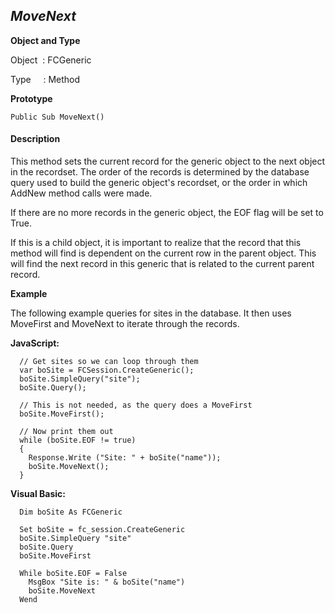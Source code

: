 _MoveNext_
----------

**Object and Type**

Object  : FCGeneric

Type     : Method

**Prototype**

```
Public Sub MoveNext()
```

#### Description

This method sets the current record for the generic object to the next object in the recordset. The order of the records is determined by the database query used to build the generic object's recordset, or the order in which AddNew method calls were made.

If there are no more records in the generic object, the EOF flag will be set to True.

If this is a child object, it is important to realize that the record that this method will find is dependent on the current row in the parent object. This will find the next record in this generic that is related to the current parent record.

**Example**

The following example queries for sites in the database. It then uses MoveFirst and MoveNext to iterate through the records.

**JavaScript:**
```
  // Get sites so we can loop through them
  var boSite = FCSession.CreateGeneric();
  boSite.SimpleQuery("site");
  boSite.Query();

  // This is not needed, as the query does a MoveFirst
  boSite.MoveFirst();

  // Now print them out
  while (boSite.EOF != true)
  {
    Response.Write ("Site: " + boSite("name"));  
    boSite.MoveNext();
  }
```

**Visual Basic:**
```
  Dim boSite As FCGeneric

  Set boSite = fc_session.CreateGeneric
  boSite.SimpleQuery "site"
  boSite.Query
  boSite.MoveFirst

  While boSite.EOF = False
    MsgBox "Site is: " & boSite("name")
    boSite.MoveNext
  Wend
```